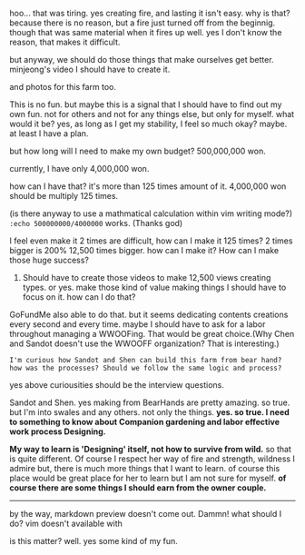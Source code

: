 hoo...
that was tiring.
yes creating fire, and lasting it isn't easy.
why is that?
because there is no reason, but a fire just turned off from the beginnig.
though that was same material when it fires up well.
yes I don't know the reason, that makes it difficult.

but anyway, we should do those things that make ourselves get better.
minjeong's video I should have to create it.

and photos for this farm too.



This is no fun. but maybe this is a signal that I should have to find out my own fun. not for others and not for any things else, but only for myself.
what would it be?
yes, as long as I get my stability, I feel so much okay?
maybe. at least I have a plan.

but how long will I need to make my own budget?
500,000,000 won.

currently, I have only 4,000,000 won.

how can I have that? it's more than 125 times amount of it.
4,000,000 won should be multiply 125 times.

(is there anyway to use a mathmatical calculation within vim writing mode?)
`:echo 500000000/4000000` works.
(Thanks god)

I feel even make it 2 times are difficult, how can I make it 125 times?
2 times bigger is 200%
12,500 times bigger. how can I make it?
How can I make those huge success?

1. Should have to create those videos to make 12,500 views creating types.
or yes. make those kind of value making things I should have to focus on it.
how can I do that?

GoFundMe also able to do that. but it seems dedicating contents creations every second and every time.
maybe I should have to ask for a labor throughout managing a WWOOFing. That would be great choice.(Why Chen and Sandot doesn't use the WWOOFF organization? That is interesting.)

``` 
I'm curious how Sandot and Shen can build this farm from bear hand?
how was the processes? Should we follow the same logic and process?
```

yes above curiousities should be the interview questions.

Sandot and Shen. yes making from BearHands are pretty amazing. so true.
but I'm into swales and any others. not only the things.
**yes. so true. I need to something to know about Companion gardening and labor effective work process Designing.**

**My way to learn is 'Designing' itself, not how to survive from wild.**
so that is quite different.
Of course I respect her way of fire and strength, wildness I admire but, there is much more things that I want to learn.
of course this place would be great place for her to learn but I am not sure for myself.
**of course there are some things I should earn from the owner couple.**


---

by the way, markdown preview doesn't come out. Dammn!
what should I do? vim doesn't available with 

is this matter? well. yes some kind of my fun.


